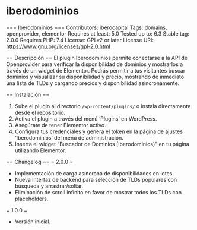 # iberodominios

=== Iberodominios ===
Contributors: iberocapital
Tags: domains, openprovider, elementor
Requires at least: 5.0
Tested up to: 6.3
Stable tag: 2.0.0
Requires PHP: 7.4
License: GPLv2 or later
License URI: https://www.gnu.org/licenses/gpl-2.0.html

== Descripción ==
El plugin Iberodominios permite conectarse a la API de Openprovider para verificar la disponibilidad de dominios y mostrarlos a través de un widget de Elementor. Podrás permitir a tus visitantes buscar dominios y visualizar su disponibilidad y precio, mostrando de inmediato una lista de TLDs y cargando precios y disponibilidad asíncronamente.

== Instalación ==

1. Sube el plugin al directorio `/wp-content/plugins/` o instala directamente desde el repositorio.
2. Activa el plugin a través del menú ‘Plugins’ en WordPress.
3. Asegúrate de tener Elementor activo.
4. Configura tus credenciales y genera el token en la página de ajustes ‘Iberodominios’ del menú de administración.
5. Inserta el widget “Buscador de Dominios (Iberodominios)” en tu página utilizando Elementor.

== Changelog ==
= 2.0.0 =

- Implementación de carga asíncrona de disponibilidades en lotes.
- Nueva interfaz de backend para selección de TLDs populares con búsqueda y arrastrar/soltar.
- Eliminación de scroll infinito en favor de mostrar todos los TLDs con placeholders.

= 1.0.0 =

- Versión inicial.
